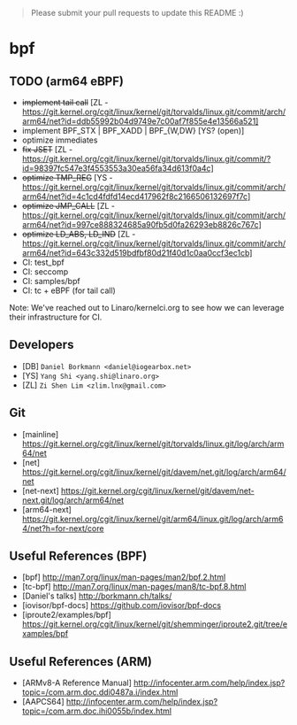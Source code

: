 > Please submit your pull requests to update this README :)

# bpf

## TODO (arm64 eBPF)
 - ~~implement tail call~~ [ZL - https://git.kernel.org/cgit/linux/kernel/git/torvalds/linux.git/commit/arch/arm64/net?id=ddb55992b04d9749e7c00af7f855e4e13566a521]
 - implement BPF_STX | BPF_XADD | BPF_{W,DW} [YS? (open)]
 - optimize immediates
 - ~~fix JSET~~ [ZL - https://git.kernel.org/cgit/linux/kernel/git/torvalds/linux.git/commit/?id=98397fc547e3f4553553a30ea56fa34d613f0a4c]
 - ~~optimize TMP_REG~~ [YS - https://git.kernel.org/cgit/linux/kernel/git/torvalds/linux.git/commit/arch/arm64/net?id=4c1cd4fdfd14ecd417962f8c2166506132697f7c]
 - ~~optimize JMP_CALL~~ [ZL - https://git.kernel.org/cgit/linux/kernel/git/torvalds/linux.git/commit/arch/arm64/net?id=997ce888324685a90fb5d0fa26293eb8826c767c]
 - ~~optimize LD_ABS, LD_IND~~ [ZL - https://git.kernel.org/cgit/linux/kernel/git/torvalds/linux.git/commit/arch/arm64/net?id=643c332d519bdfbf80d21f40d1c0aa0ccf3ec1cb]
 - CI: test_bpf
 - CI: seccomp
 - CI: samples/bpf
 - CI: tc + eBPF (for tail call)

Note: We've reached out to Linaro/kernelci.org to see how we can leverage their infrastructure for CI.

## Developers
 - [DB] ```Daniel Borkmann <daniel@iogearbox.net>```
 - [YS] ```Yang Shi <yang.shi@linaro.org>```
 - [ZL] ```Zi Shen Lim <zlim.lnx@gmail.com>```

## Git
 - [mainline] https://git.kernel.org/cgit/linux/kernel/git/torvalds/linux.git/log/arch/arm64/net
 - [net] https://git.kernel.org/cgit/linux/kernel/git/davem/net.git/log/arch/arm64/net
 - [net-next] https://git.kernel.org/cgit/linux/kernel/git/davem/net-next.git/log/arch/arm64/net
 - [arm64-next] https://git.kernel.org/cgit/linux/kernel/git/arm64/linux.git/log/arch/arm64/net?h=for-next/core

## Useful References (BPF)
 - [bpf] http://man7.org/linux/man-pages/man2/bpf.2.html
 - [tc-bpf] http://man7.org/linux/man-pages/man8/tc-bpf.8.html
 - [Daniel's talks] http://borkmann.ch/talks/
 - [iovisor/bpf-docs] https://github.com/iovisor/bpf-docs
 - [iproute2/examples/bpf] https://git.kernel.org/cgit/linux/kernel/git/shemminger/iproute2.git/tree/examples/bpf
 
## Useful References (ARM)
  - [ARMv8-A Reference Manual] http://infocenter.arm.com/help/index.jsp?topic=/com.arm.doc.ddi0487a.i/index.html
  - [AAPCS64] http://infocenter.arm.com/help/index.jsp?topic=/com.arm.doc.ihi0055b/index.html

